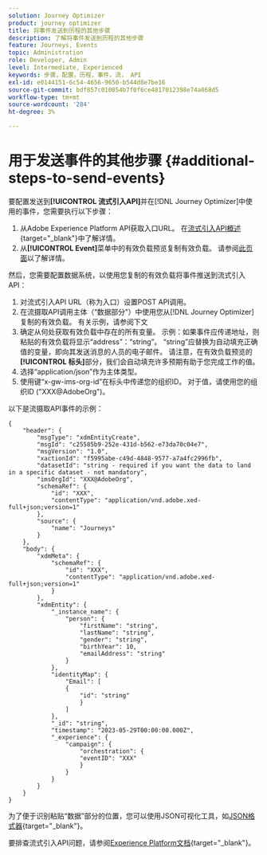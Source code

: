 ```yaml
---
solution: Journey Optimizer
product: journey optimizer
title: 将事件发送到历程的其他步骤
description: 了解将事件发送到历程的其他步骤
feature: Journeys, Events
topic: Administration
role: Developer, Admin
level: Intermediate, Experienced
keywords: 步骤，配置，历程，事件，流， API
exl-id: e0144151-6c54-4656-9650-b544d8e7be16
source-git-commit: bdf857c010854b7f0f6ce4817012398e74a068d5
workflow-type: tm+mt
source-wordcount: '284'
ht-degree: 3%

---
```


# 用于发送事件的其他步骤 {#additional-steps-to-send-events}

要配置发送到&#x200B;**[!UICONTROL 流式引入API]**&#x200B;并在[!DNL Journey Optimizer]中使用的事件，您需要执行以下步骤：

1. 从Adobe Experience Platform API获取入口URL。 在[流式引入API概述](https://experienceleague.adobe.com/docs/experience-platform/ingestion/streaming/overview.html?lang=zh-Hans){target="_blank"}中了解详情。
1. 从&#x200B;**[!UICONTROL Event]**&#x200B;菜单中的有效负载预览复制有效负载。 请参阅[此页面](../event/about-creating.md#define-the-payload-fields)以了解详情。

然后，您需要配置数据系统，以使用您复制的有效负载将事件推送到流式引入API：

1. 对流式引入API URL（称为入口）设置POST API调用。
1. 在流摄取API调用主体（“数据部分”）中使用您从[!DNL Journey Optimizer]复制的有效负载。 有关示例，请参阅下文
1. 确定从何处获取有效负载中存在的所有变量。 示例：如果事件应传递地址，则粘贴的有效负载将显示“address”：“string”。 “string”应替换为自动填充正确值的变量，即向其发送消息的人员的电子邮件。 请注意，在有效负载预览的&#x200B;**[!UICONTROL 标头]**&#x200B;部分，我们会自动填充许多预期有助于您完成工作的值。
1. 选择“application/json”作为主体类型。
1. 使用键“x-gw-ims-org-id”在标头中传递您的组织ID。 对于值，请使用您的组织ID (&quot;XXX@AdobeOrg&quot;)。

以下是流摄取API事件的示例：

```
{
    "header": {
        "msgType": "xdmEntityCreate",
        "msgId": "c25585b9-252e-431d-b562-e73da70c04e7",
        "msgVersion": "1.0",
        "xactionId": "f5995abe-c49d-4848-9577-a7a4fc2996fb",
        "datasetId": "string - required if you want the data to land in a specific dataset - not mandatory",
        "imsOrgId": "XXX@AdobeOrg",
        "schemaRef": {
            "id": "XXX",
            "contentType": "application/vnd.adobe.xed-full+json;version=1"
        },
        "source": {
            "name": "Journeys"
        }
    },
    "body": {
        "xdmMeta": {
            "schemaRef": {
                "id": "XXX",
                "contentType": "application/vnd.adobe.xed-full+json;version=1"
            }
        },
        "xdmEntity": {
            "_instance_name": {
                "person": {
                    "firstName": "string",
                    "lastName": "string",
                    "gender": "string",
                    "birthYear": 10,
                    "emailAddress": "string"
                }
            },
            "identityMap": {
                "Email": [
                {
                    "id": "string"
                    }
                ]
            },
            "_id": "string",
            "timestamp": "2023-05-29T00:00:00.000Z",
            "_experience": {
                "campaign": {
                    "orchestration": {
                    "eventID": "XXX"
                    }
                }
            }
        }
    }
}
```

为了便于识别粘贴“数据”部分的位置，您可以使用JSON可视化工具，如[JSON格式器](https://jsonformatter.curiousconcept.com){target="_blank"}。

要排查流式引入API问题，请参阅[Experience Platform文档](https://experienceleague.adobe.com/docs/experience-platform/ingestion/streaming/troubleshooting.html){target="_blank"}。
